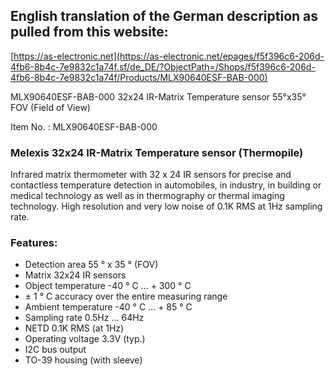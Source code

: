 ## English translation of the German description as pulled from this website:
[https://as-electronic.net](https://as-electronic.net/epages/f5f396c6-206d-4fb6-8b4c-7e9832c1a74f.sf/de_DE/?ObjectPath=/Shops/f5f396c6-206d-4fb6-8b4c-7e9832c1a74f/Products/MLX90640ESF-BAB-000)

MLX90640ESF-BAB-000 32x24 IR-Matrix Temperature sensor 55°x35° FOV (Field of View)

Item No. : MLX90640ESF-BAB-000

### Melexis 32x24 IR-Matrix Temperature sensor (Thermopile)

Infrared matrix thermometer with 32 x 24 IR sensors for precise and contactless temperature detection in automobiles, in industry, in building or medical technology as well as in thermography or thermal imaging technology.
High resolution and very low noise of 0.1K RMS at 1Hz sampling rate. 

### Features:
- Detection area 55 ° x 35 ° (FOV)
- Matrix 32x24 IR sensors
- Object temperature -40 ° C ... + 300 ° C
- ± 1 ° C accuracy over the entire measuring range
- Ambient temperature -40 ° C ... + 85 ° C
- Sampling rate 0.5Hz ... 64Hz
- NETD 0.1K RMS (at 1Hz)
- Operating voltage 3.3V (typ.)
- I2C bus output
- TO-39 housing (with sleeve) 

